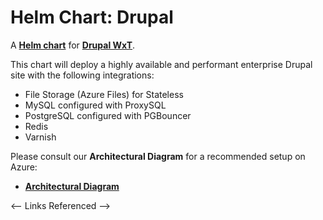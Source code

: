 # Helm Chart: Drupal

A **[Helm chart][helm]** for **[Drupal WxT][wxt]**.

This chart will deploy a highly available and performant enterprise Drupal site with the following integrations:

- File Storage (Azure Files) for Stateless
- MySQL configured with ProxySQL
- PostgreSQL configured with PGBouncer
- Redis
- Varnish

Please consult our **Architectural Diagram** for a recommended setup on Azure:

- **[Architectural Diagram][architectural_diagram]**

<-- Links Referenced -->

[architectural_diagram]: https://github.com/drupalwxt/helm-drupal/blob/master/docs/diagram-drupal.pdf
[helm]: https://helm.sh/
[wxt]: https://drupalwxt.github.io
